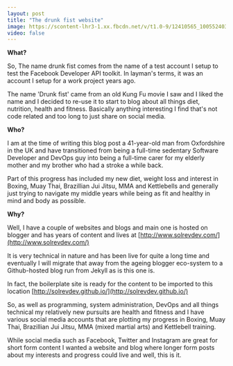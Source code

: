 ```yaml
---
layout: post
title: "The drunk fist website"
image: https://scontent-lhr3-1.xx.fbcdn.net/v/t1.0-9/12410565_1005524036178134_223577149253910646_n.jpg?oh=672fc561dcffa0e5daede617f71f30af&oe=5809EEDD
video: false
---
```


**What?**

So, The name drunk fist comes from the name of a test account I setup to test the Facebook Developer API toolkit. In layman's terms, it was an account I setup for a work project years ago.

The name 'Drunk fist' came from an old Kung Fu movie I saw and I liked the name and I decided to re-use it to start to blog about all things diet, nutrition, health and fitness. Basically anything interesting I find that's not code related and too long to just share on social media.

**Who?**


I am at the time of writing this blog post a 41-year-old man from Oxfordshire in the UK and have transitioned from being a full-time sedentary Software Developer and DevOps guy into being a full-time carer for my elderly mother and my brother who had a stroke a while back. 


Part of this progress has included my new diet, weight loss and interest in Boxing, Muay Thai, Brazillian Jui Jitsu, MMA and Kettlebells and generally just trying to navigate my middle years while being as fit and healthy in mind and body as possible. 


**Why?**


Well, I have a couple of websites and blogs and main one is hosted on blogger and has years of content and lives at [http://www.solrevdev.com/](http://www.solrevdev.com/) 


It is very technical in nature and has been live for quite a long time and eventually I will migrate that away from the ageing blogger eco-system to a Github-hosted blog run from Jekyll as is this one is.  


In fact, the boilerplate site is ready for the content to be imported to this location [http://solrevdev.github.io/](http://solrevdev.github.io/)


So, as well as programming, system administration, DevOps and all things technical my relatively new pursuits are health and fitness and I have various social media accounts that are plotting my progress in Boxing, Muay Thai, Brazillian Jui Jitsu, MMA (mixed martial arts) and Kettlebell training. 


While social media such as Facebook, Twitter and Instagram are great for short form content I wanted a website and blog where  longer form posts about my interests and progress could live and well, this is it.
